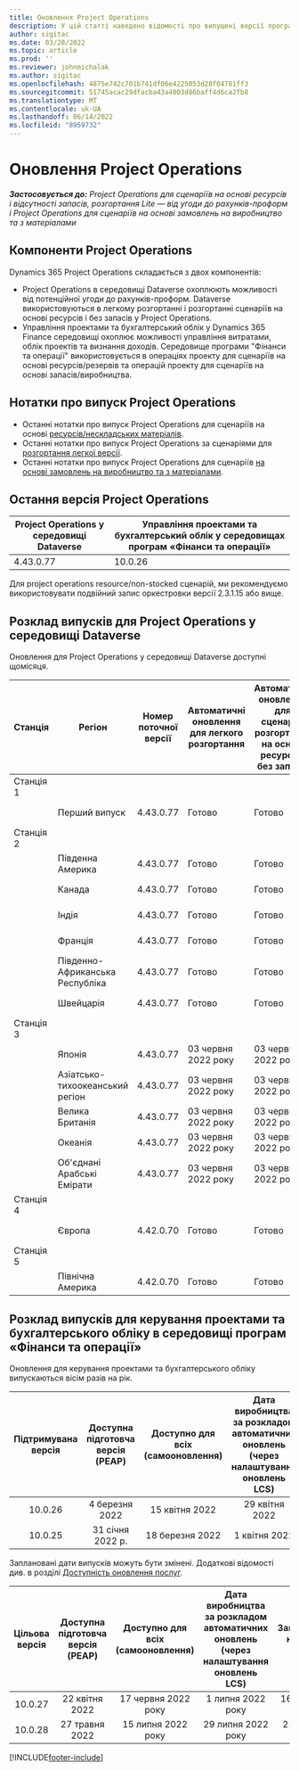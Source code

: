 ```yaml
---
title: Оновлення Project Operations
description: У цій статті наведено відомості про випущені версії програми Dynamics 365 Project Operations.
author: sigitac
ms.date: 03/28/2022
ms.topic: article
ms.prod: ''
ms.reviewer: johnmichalak
ms.author: sigitac
ms.openlocfilehash: 4875e742c701b741df06e4225053d28f04781ff3
ms.sourcegitcommit: 51745acac29dfacba43a4003d86baff4d6ca2fb8
ms.translationtype: MT
ms.contentlocale: uk-UA
ms.lasthandoff: 06/14/2022
ms.locfileid: "8959732"
---
```

# <a name="project-operations-updates"></a>Оновлення Project Operations

_**Застосовується до:** Project Operations для сценаріїв на основі ресурсів і відсутності запасів, розгортання Lite — від угоди до рахунків-проформ і Project Operations для сценаріїв на основі замовлень на виробництво та з матеріалами_



## <a name="project-operations-components"></a>Компоненти Project Operations

Dynamics 365 Project Operations складається з двох компонентів:

- Project Operations в середовищі Dataverse охоплюють можливості від потенційної угоди до рахунків-проформ. Dataverse використовуються в легкому розгортанні і розгортанні сценаріїв на основі ресурсів і без запасів у Project Operations.
- Управління проектами та бухгалтерський облік у Dynamics 365 Finance середовищі охоплює можливості управління витратами, облік проектів та визнання доходів. Середовище програми "Фінанси та операції" використовується в операціях проекту для сценаріїв на основі ресурсів/резервів та операцій проекту для сценаріїв на основі запасів/виробництва.

## <a name="project-operations-release-notes"></a>Нотатки про випуск Project Operations
- Останні нотатки про випуск Project Operations для сценаріїв на основі [ресурсів/нескладських матеріалів](whats-new-may-2022-resource-based.md).
- Останні нотатки про випуск Project Operations за сценаріями для [розгортання легкої версії](../pro/whats-new/whats-new-may-2022-lite.md).
- Останні нотатки про випуск Project Operations для сценаріїв [на основі замовлень на виробництво та з матеріалами](../prod-pma/whats-new/whats-new-oct-2021-stocked.md).

## <a name="project-operations-latest-version"></a>Остання версія Project Operations

| Project Operations у середовищі Dataverse | Управління проектами та бухгалтерський облік у середовищах програм «Фінанси та операції» | 
| --- | --- |
| 4.43.0.77 | 10.0.26 |

Для project operations resource/non-stocked сценарій, ми рекомендуємо використовувати подвійний запис оркестровки версії 2.3.1.15 або вище.

## <a name="release-schedule-for-project-operations-on-dataverse-environment"></a>Розклад випусків для Project Operations у середовищі Dataverse

Оновлення для Project Operations у середовищі Dataverse доступні щомісяця. 

| Станція | Регіон | Номер поточної версії | Автоматичні оновлення для легкого розгортання | Автоматичні оновлення для сценаріїв розгортання на основі ресурсів і без запасів | Номер наступної версії | Наступна версія є загальнодоступною |
|-----------|-----------------------|-----------------|--------------------|---------------------|---------------------|---------------------|
| Станція 1 |   &nbsp;              |    &nbsp;       | &nbsp;             |      &nbsp;         |      &nbsp;         |      &nbsp;         |
|   &nbsp;  | Перший випуск         |  4.43.0.77      | Готово           | Готово            | Має бути визначено                 | 01 липня 2022 року       |
| Станція 2 |   &nbsp;              |    &nbsp;       | &nbsp;             |      &nbsp;         |      &nbsp;         |      &nbsp;         |
|   &nbsp;  | Південна Америка         |  4.43.0.77      | Готово           | Готово            | Має бути визначено                 | 01 липня 2022 року       |
|   &nbsp;  | Канада                |  4.43.0.77      | Готово           | Готово            | Має бути визначено                 | 01 липня 2022 року       |
|   &nbsp;  | Індія                 |  4.43.0.77      | Готово           | Готово            | Має бути визначено                 | 01 липня 2022 року       |
|   &nbsp;  | Франція                |  4.43.0.77      | Готово           | Готово            | Має бути визначено                 | 01 липня 2022 року       |
|   &nbsp;  | Південно-Африканська Республіка          |  4.43.0.77      | Готово           | Готово            | Має бути визначено                 | 01 липня 2022 року       |
|   &nbsp;  | Швейцарія           |  4.43.0.77      | Готово           | Готово            | Має бути визначено                 | 01 липня 2022 року       |
| Станція 3 |      &nbsp;           |     &nbsp;      |     &nbsp;         |      &nbsp;         |      &nbsp;         |      &nbsp;         |
|   &nbsp;  | Японія                 |  4.43.0.77      | 03 червня 2022 року      | 03 червня 2022 року       | Має бути визначено                 | 08 липня 2022 року       |
|   &nbsp;  | Азіатсько-тихоокеанський регіон          |  4.43.0.77      | 03 червня 2022 року      | 03 червня 2022 року       | Має бути визначено                 | 08 липня 2022 року       |
|   &nbsp;  | Велика Британія         |  4.43.0.77      | 03 червня 2022 року      | 03 червня 2022 року       | Має бути визначено                 | 08 липня 2022 року       |
|   &nbsp;  | Океанія               |  4.43.0.77      | 03 червня 2022 року      | 03 червня 2022 року       | Має бути визначено                 | 08 липня 2022 року       |
|   &nbsp;  | Об'єднані Арабські Емірати  |  4.43.0.77      | 03 червня 2022 року      | 03 червня 2022 року       | Має бути визначено                 | 08 липня 2022 року       |
| Станція 4 |     &nbsp;            |     &nbsp;      |     &nbsp;         |      &nbsp;         |      &nbsp;         |      &nbsp;         |
|   &nbsp;  | Європа                |  4.42.0.70      | Готово           | Готово            | 4.43.0.77           | 10 червня 2022 року       |
| Станція 5 |     &nbsp;            |     &nbsp;      |     &nbsp;         |      &nbsp;         |      &nbsp;         |      &nbsp;         |
|   &nbsp;  | Північна Америка         |  4.42.0.70      | Готово           | Готово            | 4.43.0.77           | 17 червня 2022 року       |

## <a name="release-schedule-for-project-management-and-accounting-in-the-finance-and-operations-apps-environment"></a>Розклад випусків для керування проектами та бухгалтерського обліку в середовищі програм «Фінанси та операції»

Оновлення для керування проектами та бухгалтерського обліку випускаються вісім разів на рік.

|Підтримувана версія| Доступна підготовча версія (PEAP) | Доступно для всіх (самооновлення) | Дата виробництва за розкладом автоматичних оновлень (через налаштування оновлень LCS) |   Завершення надання послуг   |
|:---------------:|:---------------------------:|:---------------------------------:|:--------------------------------------------------------------------:|:------------------:|
|     10.0.26     |      4 березня 2022          |        15 квітня 2022             |                          29 квітня 2022                              | 15 липня 2022 року      |
|     10.0.25     |      31 січня 2022 р.       |        18 березня 2022             |                          1 квітня 2022                               | 10 червня 2022 року      |


Заплановані дати випусків можуть бути змінені. Додаткові відомості див. в розділі [Доступність оновлення послуг](/dynamics365/fin-ops-core/fin-ops/get-started/public-preview-releases?toc=%2fdynamics365%2ffinance%2ftoc.json).

|Цільова версія | Доступна підготовча версія (PEAP) | Доступно для всіх (самооновлення) | Дата виробництва за розкладом автоматичних оновлень (через налаштування оновлень LCS) |   Завершення надання послуг   |
|:---------------:|:---------------------------:|:---------------------------------:|:--------------------------------------------------------------------:|:------------------:|
|     10.0.27     |      22 квітня 2022         |        17 червня 2022 року              |                          1 липня 2022 року                                | 16 вересня 2022 р. |
|     10.0.28     |      27 травня 2022           |        15 липня 2022 року              |                          29 липня 2022 року                               | 21 жовтня 2022 р.   |

[!INCLUDE[footer-include](../includes/footer-banner.md)]
